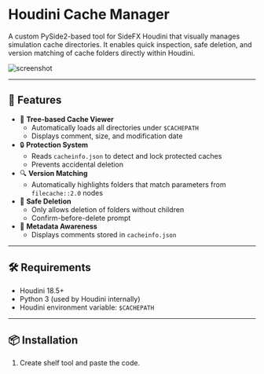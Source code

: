 # Houdini Cache Manager

A custom PySide2-based tool for SideFX Houdini that visually manages simulation cache directories. It enables quick inspection, safe deletion, and version matching of cache folders directly within Houdini.

![screenshot](docs/screenshot.png) <!-- Replace or remove if no image available -->

---

## 🚀 Features

- 📁 **Tree-based Cache Viewer**
  - Automatically loads all directories under `$CACHEPATH`
  - Displays comment, size, and modification date
- 🔒 **Protection System**
  - Reads `cacheinfo.json` to detect and lock protected caches
  - Prevents accidental deletion
- 🔍 **Version Matching**
  - Automatically highlights folders that match parameters from `filecache::2.0` nodes
- 🧹 **Safe Deletion**
  - Only allows deletion of folders without children
  - Confirm-before-delete prompt
- 🧠 **Metadata Awareness**
  - Displays comments stored in `cacheinfo.json`

---

## 🛠 Requirements

- Houdini 18.5+
- Python 3 (used by Houdini internally)
- Houdini environment variable: `$CACHEPATH`

---

## 📦 Installation

1. Create shelf tool and paste the code.
